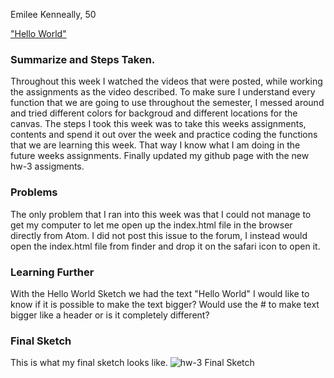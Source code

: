Emilee Kenneally, 50

["Hello World"](https://emileek.github.io/120-work/hw-3/)

### Summarize and Steps Taken.
Throughout this week I watched the videos that were posted, while working the assignments as the video described. To make sure I understand every function that we are going to use throughout the semester, I messed around and tried different colors for backgroud and different locations for the canvas.
The steps I took this week was to take this weeks assignments, contents and spend it out over the week and practice coding the functions that we are learning this week. That way I know what I am doing in the future weeks assignments. Finally updated my github page with the new hw-3 assigments.

### Problems
The only problem that I ran into this week was that I could not manage to get my computer to let me open up the index.html file in the browser directly from Atom. I did not post this issue to  the forum, I instead would open the index.html file from finder and drop it on the safari icon to open it.

### Learning Further
 With the Hello World Sketch we had the text "Hello World" I would like to know if it is possible to make the text bigger? Would use the # to make text bigger like a header or is it completely different?

### Final Sketch
This is what my final sketch looks like.
![hw-3 Final Sketch](/Users/Emilee/Desktop/120-work/hw-3_sketch.png)
